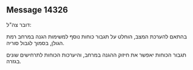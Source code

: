 ## Message 14326

דובר צה"ל:

בהתאם להערכת המצב, הוחלט על תגבור כוחות נוסף למשימות הגנה במרחב רמת הגולן, בסמוך לגבול סוריה.

תגבור הכוחות יאפשר את חיזוק ההגנה במרחב, והיערכות הכוחות לתרחישים שונים בגזרה.

